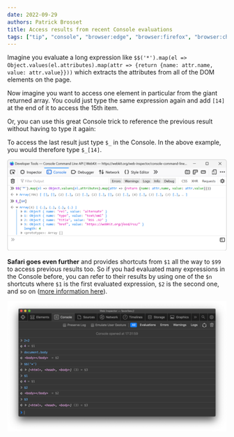 ```yaml
---
date: 2022-09-29
authors: Patrick Brosset
title: Access results from recent Console evaluations
tags: ["tip", "console", "browser:edge", "browser:firefox", "browser:chrome", "browser:safari", "browser:polypane"]
---
```

Imagine you evaluate a long expression like `$$('*').map(el => Object.values(el.attributes).map(attr => {return {name: attr.name, value: attr.value}}))` which extracts the attributes from all of the DOM elements on the page.

Now imagine you want to access one element in particular from the giant returned array. You could just type the same expression again and add `[14]` at the end of it to access the 15th item.

Or, you can use this great Console trick to reference the previous result without having to type it again:

To access the last result just type `$_` in the Console. In the above example, you would therefore type `$_[14]`.

![The Console in Firefox DevTools showing how using $_ refers to the previous Console result](../../assets/img/access-recent-console-results-firefox.png)

**Safari goes even further** and provides shortcuts from `$1` all the way to `$99` to access previous results too. So if you had evaluated many expressions in the Console before, you can refer to their results by using one of the `$n` shortcuts where `$1` is the first evaluated expression, `$2` is the second one, and so on ([more information here](https://webkit.org/web-inspector/console-command-line-api/#$1)).

![The Console in Safari Web Inspector showing how using $1, $2, $3, ... refer to previous Console results](../../assets/img/access-recent-console-results-safari.png)
